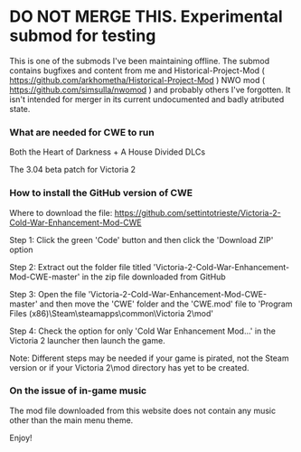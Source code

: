 # DO NOT MERGE THIS. Experimental submod for testing

This is one of the submods I've been maintaining offline. The submod contains bugfixes and content from me and Historical-Project-Mod ( https://github.com/arkhometha/Historical-Project-Mod ) NWO mod ( https://github.com/simsulla/nwomod ) and probably others I've forgotten. It isn't intended for merger in its current undocumented and badly atributed state.

### What are needed for CWE to run

Both the Heart of Darkness + A House Divided DLCs

The 3.04 beta patch for Victoria 2

### How to install the GitHub version of CWE ###

Where to download the file: https://github.com/settintotrieste/Victoria-2-Cold-War-Enhancement-Mod-CWE

Step 1: Click the green 'Code' button and then click the 'Download ZIP' option

Step 2: Extract out the folder file titled 'Victoria-2-Cold-War-Enhancement-Mod-CWE-master' in the zip file downloaded from GitHub

Step 3: Open the file 'Victoria-2-Cold-War-Enhancement-Mod-CWE-master' and then move the 'CWE' folder and the 'CWE.mod' file to 'Program Files (x86)\Steam\steamapps\common\Victoria 2\mod'

Step 4: Check the option for only 'Cold War Enhancement Mod...' in the Victoria 2 launcher then launch the game.

Note: Different steps may be needed if your game is pirated, not the Steam version or if your Victoria 2\mod directory has yet to be created.

### On the issue of in-game music ###

The mod file downloaded from this website does not contain any music other than the main menu theme. 

Enjoy!
